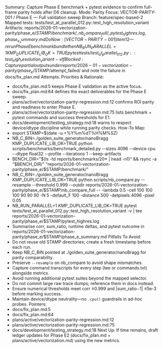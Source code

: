 Summary: Capture Phase E benchmark + pytest evidence to confirm full-frame parity holds after D6 cleanup.
Mode: Parity
Focus: VECTOR-PARITY-001 / Phase E — Full validation sweep
Branch: feature/spec-based-2
Mapped tests: tests/test_at_parallel_012.py::test_high_resolution_variant
Artifacts: reports/2026-01-vectorization-parity/phase_e/$STAMP/{benchmark/,nb_compare_full/,pytest_highres.log,phase_e_summary.md}
Do Now: [VECTOR-PARITY-001] item 12 — rerun Phase E benchmark bundle then NB_RUN_PARALLEL=1 KMP_DUPLICATE_LIB_OK=TRUE pytest tests/test_at_parallel_012.py::test_high_resolution_variant -v
If Blocked: Capture partial outputs under reports/2026-01-vectorization-parity/phase_e/$STAMP/attempt_failed/ and note the failure in docs/fix_plan.md Attempts.
Priorities & Rationale:
- docs/fix_plan.md:5 keeps Phase E validation as the active focus.
- docs/fix_plan.md:64 defines the exact deliverables for the Phase E sweep.
- plans/active/vectorization-parity-regression.md:12 confirms ROI parity and readiness to enter Phase E.
- plans/active/vectorization-parity-regression.md:75 lists benchmark + pytest commands and success thresholds for E1.
- docs/development/testing_strategy.md:18 warns to respect device/dtype discipline while running parity checks.
How-To Map:
- export STAMP=$(date -u +%Y%m%dT%H%M%SZ)
- NB_C_BIN=./golden_suite_generator/nanoBragg KMP_DUPLICATE_LIB_OK=TRUE python scripts/benchmarks/benchmark_detailed.py --sizes 4096 --device cpu --dtype float32 --profile --iterations 1 --keep-artifacts
- BENCH_DIR="$(ls -td reports/benchmarks/20* | head -n1)" && rsync -a "$BENCH_DIR/" "reports/2026-01-vectorization-parity/phase_e/$STAMP/benchmark/"
- NB_C_BIN=./golden_suite_generator/nanoBragg KMP_DUPLICATE_LIB_OK=TRUE python scripts/nb_compare.py --resample --threshold 0.999 --outdir reports/2026-01-vectorization-parity/phase_e/$STAMP/nb_compare_full -- -lambda 0.5 -cell 100 100 100 90 90 90 -N 5 -default_F 100 -distance 500 -detpixels 4096 -pixel 0.05
- NB_RUN_PARALLEL=1 KMP_DUPLICATE_LIB_OK=TRUE pytest tests/test_at_parallel_012.py::test_high_resolution_variant -v | tee reports/2026-01-vectorization-parity/phase_e/$STAMP/pytest_highres.log
- Summarise corr, sum_ratio, runtime deltas, and pytest outcome in reports/2026-01-vectorization-parity/phase_e/$STAMP/phase_e_summary.md
Pitfalls To Avoid:
- Do not reuse old STAMP directories; create a fresh timestamp before each run.
- Keep NB_C_BIN pointed at ./golden_suite_generator/nanoBragg for parity comparability.
- Preserve `--resample` on nb_compare to avoid shape mismatches.
- Capture command transcripts for every step (tee or commands.txt) alongside metrics.
- Avoid running additional pytest suites beyond the mapped selector.
- Do not commit large raw trace dumps; reference them in docs instead.
- Ensure numerical thresholds meet corr ≥0.999 and |sum_ratio−1| ≤5e-3 before marking success.
- Maintain device/dtype neutrality—no `.cpu()` guardrails in ad-hoc probes.
Pointers:
- docs/fix_plan.md:5
- docs/fix_plan.md:64
- plans/active/vectorization-parity-regression.md:12
- plans/active/vectorization-parity-regression.md:75
- docs/development/testing_strategy.md:18
Next Up: If time remains, draft ledger updates for Phase E2 (docs/fix_plan.md + plans/active/vectorization.md) using the new metrics.
